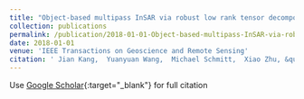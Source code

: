 ```yaml
---
title: "Object-based multipass InSAR via robust low rank tensor decomposition"
collection: publications
permalink: /publication/2018-01-01-Object-based-multipass-InSAR-via-robust-low-rank-tensor-decomposition
date: 2018-01-01
venue: 'IEEE Transactions on Geoscience and Remote Sensing'
citation: ' Jian Kang,  Yuanyuan Wang,  Michael Schmitt,  Xiao Zhu, &quot;Object-based multipass InSAR via robust low rank tensor decomposition.&quot; IEEE Transactions on Geoscience and Remote Sensing, 2018.'
---
```

Use [Google Scholar](https://scholar.google.com/scholar?q=Object+based+multipass+InSAR+via+robust+low+rank+tensor+decomposition){:target="_blank"} for full citation